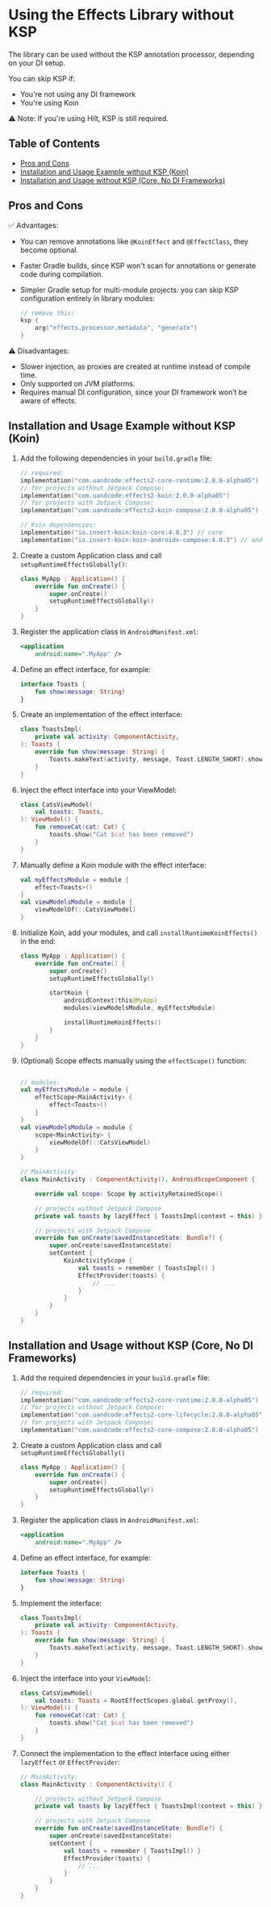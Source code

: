 # Using the Effects Library without KSP

The library can be used without the KSP annotation processor, depending on your DI setup.

You can skip KSP if:
- You're not using any DI framework
- You're using Koin

⚠️ Note: If you're using Hilt, KSP is still required.

## Table of Contents

- [Pros and Cons](#pros-and-cons)
- [Installation and Usage Example without KSP (Koin)](#installation-and-usage-example-without-ksp-koin)
- [Installation and Usage without KSP (Core, No DI Frameworks)](#installation-and-usage-without-ksp-core-no-di-frameworks)

## Pros and Cons

✅ Advantages:
- You can remove annotations like `@KoinEffect` and `@EffectClass`, they become optional.
- Faster Gradle builds, since KSP won't scan for annotations or generate code during compilation.
- Simpler Gradle setup for multi-module projects: you can skip KSP configuration entirely 
  in library modules:

  ```kotlin
  // remove this:
  ksp {
      arg("effects.processor.metadata", "generate")
  }
  ```

⚠️ Disadvantages:
- Slower injection, as proxies are created at runtime instead of compile time.
- Only supported on JVM platforms.
- Requires manual DI configuration, since your DI framework won’t be aware of effects.

## Installation and Usage Example without KSP (Koin)

1. Add the following dependencies in your `build.gradle` file:

   ```kotlin
   // required:
   implementation("com.uandcode:effects2-core-runtime:2.0.0-alpha05")
   // for projects without Jetpack Compose:
   implementation("com.uandcode:effects2-koin:2.0.0-alpha05")
   // for projects with Jetpack Compose:
   implementation("com.uandcode:effects2-koin-compose:2.0.0-alpha05")
   
   // Koin dependencies:
   implementation("io.insert-koin:koin-core:4.0.3") // core
   implementation("io.insert-koin:koin-androidx-compose:4.0.3") // android compose
   ```

2. Create a custom Application class and call `setupRuntimeEffectsGlobally()`:

   ```kotlin
   class MyApp : Application() {
       override fun onCreate() {
           super.onCreate()
           setupRuntimeEffectsGlobally()
       }
   }
   ```

3. Register the application class in `AndroidManifest.xml`:

   ```xml
   <application
       android:name=".MyApp" />
   ```

4. Define an effect interface, for example:

   ```kotlin
   interface Toasts {
       fun show(message: String)
   }
   ```

5. Create an implementation of the effect interface:

   ```kotlin
   class ToastsImpl(
       private val activity: ComponentActivity,
   ): Toasts {
       override fun show(message: String) {
           Toasts.makeText(activity, message, Toast.LENGTH_SHORT).show()
       }
   }
   ```

6. Inject the effect interface into your ViewModel:

   ```kotlin
   class CatsViewModel(
       val toasts: Toasts,
   ): ViewModel() {
       fun removeCat(cat: Cat) {
           toasts.show("Cat $cat has been removed")
       }
   }
   ```
7. Manually define a Koin module with the effect interface:

   ```kotlin
   val myEffectsModule = module {
       effect<Toasts>()
   }
   val viewModelsModule = module {
       viewModelOf(::CatsViewModel)
   }
   ```

8. Initialize Koin, add your modules, and call `installRuntimeKoinEffects()` in the end:

   ```kotlin
   class MyApp : Application() {
       override fun onCreate() {
           super.onCreate()
           setupRuntimeEffectsGlobally()
   
           startKoin {
               androidContext(this@MyApp)
               modules(viewModelsModule, myEffectsModule)
   
               installRuntimeKoinEffects()
           }
       }
   }
   ```

9. (Optional) Scope effects manually using the `effectScope()` function:

   ```kotlin
   
   // modules:
   val myEffectsModule = module {
       effectScope<MainActivity> {
           effect<Toasts>()
       }
   }
   val viewModelsModule = module {
       scope<MainActivity> {
           viewModelOf(::CatsViewModel)
       }
   }
   
   // MainActivity:
   class MainActivity : ComponentActivity(), AndroidScopeComponent {
   
       override val scope: Scope by activityRetainedScope()
   
       // projects without Jetpack Compose
       private val toasts by lazyEffect { ToastsImpl(context = this) }
   
       // projects with Jetpack Compose
       override fun onCreate(savedInstanceState: Bundle?) {
           super.onCreate(savedInstanceState)
           setContent {
               KoinActivityScope {
                   val toasts = remember { ToastsImpl() }
                   EffectProvider(toasts) {
                       // ...
                   }
               }
           }
       }
   }
   ```

## Installation and Usage without KSP (Core, No DI Frameworks)

1. Add the required dependencies in your `build.gradle` file:

   ```kotlin
   // required:
   implementation("com.uandcode:effects2-core-runtime:2.0.0-alpha05")
   // for projects without Jetpack Compose:
   implementation("com.uandcode:effects2-core-lifecycle:2.0.0-alpha05")
   // for projects with Jetpack Compose:
   implementation("com.uandcode:effects2-core-compose:2.0.0-alpha05")   
   ```

2. Create a custom Application class and call `setupRuntimeEffectsGlobally()`

   ```kotlin
   class MyApp : Application() {
       override fun onCreate() {
           super.onCreate()
           setupRuntimeEffectsGlobally()
       }
   }
   ```

3. Register the application class in `AndroidManifest.xml`:

   ```xml
   <application
       android:name=".MyApp" />
   ```

4. Define an effect interface, for example:

   ```kotlin
   interface Toasts {
       fun show(message: String)
   }
   ```

5. Implement the interface:

   ```kotlin
   class ToastsImpl(
       private val activity: ComponentActivity,
   ): Toasts {
       override fun show(message: String) {
           Toasts.makeText(activity, message, Toast.LENGTH_SHORT).show()
       }
   }
   ```

6. Inject the interface into your `ViewModel`:

   ```kotlin
   class CatsViewModel(
       val toasts: Toasts = RootEffectScopes.global.getProxy(),
   ): ViewModel() {
       fun removeCat(cat: Cat) {
           toasts.show("Cat $cat has been removed")
       }
   }
   ```

7. Connect the implementation to the effect interface using either `lazyEffect` or `EffectProvider`:
   
   ```kotlin
   // MainActivity:
   class MainActivity : ComponentActivity() {

       // projects without Jetpack Compose
       private val toasts by lazyEffect { ToastsImpl(context = this) }

       // projects with Jetpack Compose
       override fun onCreate(savedInstanceState: Bundle?) {
           super.onCreate(savedInstanceState)
           setContent {
               val toasts = remember { ToastsImpl() }
               EffectProvider(toasts) {
                   // ...
               }
           }
       }
   }
   ```
   
